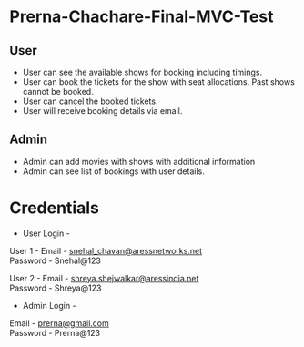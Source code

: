 # Prerna-Chachare-Final-MVC-Test


## User

* User can see the available shows for booking including timings.
* User can book the tickets for the show with seat allocations. Past shows cannot be booked.
* User can cancel the booked tickets.
* User will receive booking details via email.


## Admin


* Admin can add movies with shows with additional information
* Admin can see list of bookings with user details. 


# Credentials


* User Login -

User 1 - Email - snehal_chavan@aressnetworks.net  
         Password - Snehal@123
         
User 2 - Email - shreya.shejwalkar@aressindia.net  
         Password - Shreya@123

* Admin Login -

Email - prerna@gmail.com  
Password - Prerna@123
